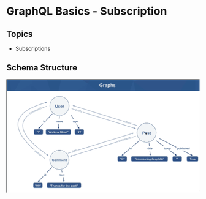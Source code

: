 # GraphQL Basics - Subscription

## Topics

* Subscriptions

## Schema Structure

![alt text](./assets/schema.png)